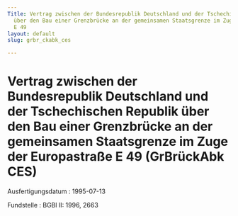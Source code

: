 ```yaml
---
Title: Vertrag zwischen der Bundesrepublik Deutschland und der Tschechischen Republik
  über den Bau einer Grenzbrücke an der gemeinsamen Staatsgrenze im Zuge der Europastraße
  E 49
layout: default
slug: grbr_ckabk_ces

---
```


# Vertrag zwischen der Bundesrepublik Deutschland und der Tschechischen Republik über den Bau einer Grenzbrücke an der gemeinsamen Staatsgrenze im Zuge der Europastraße E 49 (GrBrückAbk CES)

Ausfertigungsdatum
:   1995-07-13

Fundstelle
:   BGBl II: 1996, 2663


